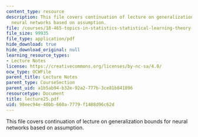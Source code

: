 ```yaml
---
content_type: resource
description: This file covers continuation of lecture on generalization bounds for
  neural networks based on assumption.
file: /courses/18-465-topics-in-statistics-statistical-learning-theory-spring-2007/98eec94e40bb660a7779f1488d96c62d_lecture25.pdf
file_size: 99935
file_type: application/pdf
hide_download: true
hide_download_original: null
learning_resource_types:
- Lecture Notes
license: https://creativecommons.org/licenses/by-nc-sa/4.0/
ocw_type: OCWFile
parent_title: Lecture Notes
parent_type: CourseSection
parent_uid: a1b5ab94-b32e-92a2-777b-3ce81b841896
resourcetype: Document
title: lecture25.pdf
uid: 98eec94e-40bb-660a-7779-f1488d96c62d
---
```

This file covers continuation of lecture on generalization bounds for neural networks based on assumption.